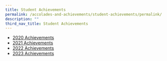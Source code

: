```yaml
---
title: Student Achievements
permalink: /accolades-and-achievements/student-achievements/permalink/
description: ""
third_nav_title: Student Achievements
---
```

* [2020 Achievements](/students-achievements/2020-achievements/)
* [2021 Achievements]()
* [2022 Achievements]()
* [2023 Achievements]()